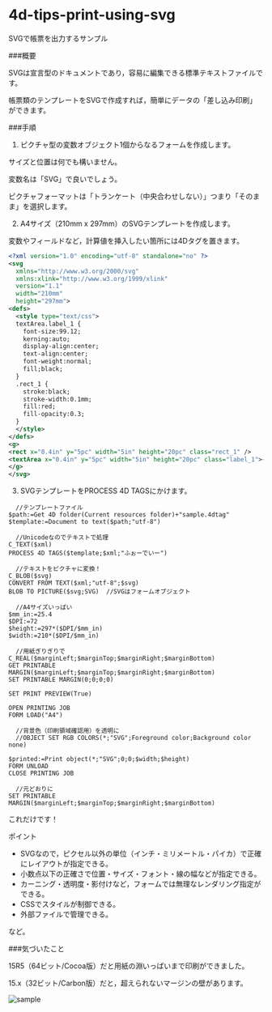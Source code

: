 # 4d-tips-print-using-svg
SVGで帳票を出力するサンプル

###概要

SVGは宣言型のドキュメントであり，容易に編集できる標準テキストファイルです。

帳票類のテンプレートをSVGで作成すれば，簡単にデータの「差し込み印刷」ができます。

###手順
1. ピクチャ型の変数オブジェクト1個からなるフォームを作成します。

サイズと位置は何でも構いません。

変数名は「SVG」で良いでしょう。

ピクチャフォーマットは「トランケート（中央合わせしない）」つまり「そのまま」を選択します。

2. A4サイズ（210mm x 297mm）のSVGテンプレートを作成します。

変数やフィールドなど，計算値を挿入したい箇所には4Dタグを置きます。

```xml
<?xml version="1.0" encoding="utf-8" standalone="no" ?>
<svg
  xmlns="http://www.w3.org/2000/svg"
  xmlns:xlink="http://www.w3.org/1999/xlink"
  version="1.1"
  width="210mm"
  height="297mm">
<defs>
  <style type="text/css">
  textArea.label_1 {
    font-size:99.12;
    kerning:auto;
    display-align:center;
    text-align:center;
    font-weight:normal;
    fill;black;
  }
  .rect_1 {
    stroke:black;
    stroke-width:0.1mm;
    fill:red;
    fill-opacity:0.3;
  }
  </style>
</defs>
<g>
<rect x="0.4in" y="5pc" width="5in" height="20pc" class="rect_1" />
<textArea x="0.4in" y="5pc" width="5in" height="20pc" class="label_1"><!--#4dtext $1--></textArea>
</g>
</svg>
```

3. SVGテンプレートをPROCESS 4D TAGSにかけます。

```
  //テンプレートファイル
$path:=Get 4D folder(Current resources folder)+"sample.4dtag"
$template:=Document to text($path;"utf-8")

  //Unicodeなのでテキストで処理
C_TEXT($xml)
PROCESS 4D TAGS($template;$xml;"ふぉーでいー")

  //テキストをピクチャに変換！
C_BLOB($svg)
CONVERT FROM TEXT($xml;"utf-8";$svg)
BLOB TO PICTURE($svg;SVG)  //SVGはフォームオブジェクト

  //A4サイズいっぱい
$mm_in:=25.4
$DPI:=72
$height:=297*($DPI/$mm_in)
$width:=210*($DPI/$mm_in)

  //用紙ぎりぎりで
C_REAL($marginLeft;$marginTop;$marginRight;$marginBottom)
GET PRINTABLE MARGIN($marginLeft;$marginTop;$marginRight;$marginBottom)
SET PRINTABLE MARGIN(0;0;0;0)

SET PRINT PREVIEW(True)

OPEN PRINTING JOB
FORM LOAD("A4")

  //背景色（印刷領域確認用）を透明に
  //OBJECT SET RGB COLORS(*;"SVG";Foreground color;Background color none)

$printed:=Print object(*;"SVG";0;0;$width;$height)
FORM UNLOAD
CLOSE PRINTING JOB

  //元どおりに
SET PRINTABLE MARGIN($marginLeft;$marginTop;$marginRight;$marginBottom)
```

これだけです！

ポイント

* SVGなので，ピクセル以外の単位（インチ・ミリメートル・パイカ）で正確にレイアウトが指定できる。
* 小数点以下の正確さで位置・サイズ・フォント・線の幅などが指定できる。
* カーニング・透明度・影付けなど，フォームでは無理なレンダリング指定ができる。
* CSSでスタイルが制御できる。
* 外部ファイルで管理できる。

など。

###気づいたこと

15R5（64ビット/Cocoa版）だと用紙の淵いっぱいまで印刷ができました。

15.x（32ビット/Carbon版）だと，超えられないマージンの壁があります。

![sample](https://cloud.githubusercontent.com/assets/10509075/21215808/c37fb426-c2e6-11e6-8460-19d8816882b3.png)
